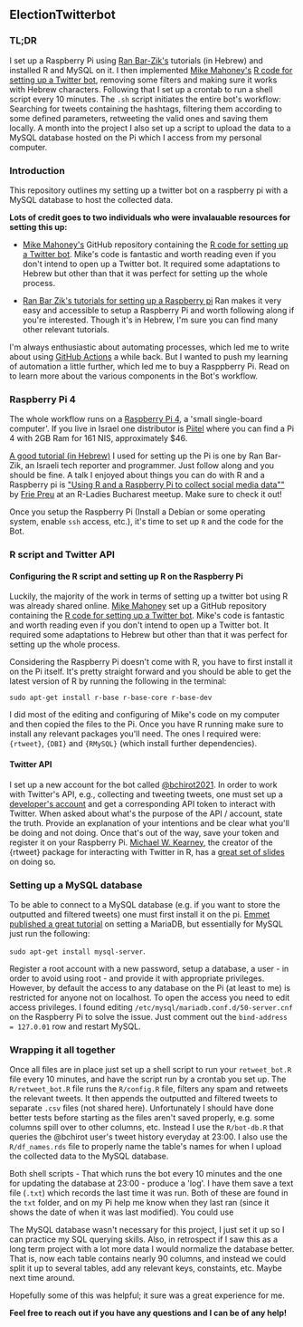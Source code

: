 ## ElectionTwitterbot

### TL;DR
I set up a Raspberry Pi using [Ran Bar-Zik's](https://internet-israel.com/category/%D7%9E%D7%93%D7%A8%D7%99%D7%9B%D7%99%D7%9D/raspberrypi/) tutorials (in Hebrew) and installed R and MySQL on it. I then implemented [Mike Mahoney's](https://www.mm218.dev/) [R code for setting up a Twitter bot](https://github.com/mikemahoney218/retweet_bot), removing some filters and making sure it works with Hebrew characters. Following that I set up a crontab to run a shell script every 10 minutes. The `.sh` script initiates the entire bot's workflow: Searching for tweets containing the hashtags, filtering them according to some defined parameters, retweeting the valid ones and saving them locally. A month into the project I also set up a script to upload the data to a MySQL database hosted on the Pi which I access from my personal computer.

### Introduction

This repository outlines my setting up a twitter bot on a raspberry pi with a MySQL database to host the collected data.

**Lots of credit goes to two individuals who were invalauable resources for setting this up:**  

- [Mike Mahoney's](https://www.mm218.dev/) GitHub repository containing the [R code for setting up a Twitter bot](https://github.com/mikemahoney218/retweet_bot). Mike's code is fantastic and worth reading even if you don't intend to open up a Twitter bot. It required some adaptations to Hebrew but other than that it was perfect for setting up the whole process.

- [Ran Bar Zik's tutorials for setting up a Raspberry pi](https://internet-israel.com/category/%D7%9E%D7%93%D7%A8%D7%99%D7%9B%D7%99%D7%9D/raspberrypi/) Ran makes it very easy and accessible to setup a Raspberry Pi and worth following along if you're interested. Though it's in Hebrew, I'm sure you can find many other relevant tutorials.

I'm always enthusiastic about automating processes, which led me to write about using [GitHub Actions](https://amitlevinson.com/blog/automated-plot-with-github-actions/) a while back. But I wanted to push my learning of automation a little further, which led me to buy a Rasppberry Pi. Read on to learn more about the various components in the Bot's workflow.

### Raspberry Pi 4

The whole workflow runs on a [Raspberry Pi 4](https://www.raspberrypi.org/), a 'small single-board computer'. If you live in Israel one distributor is [Piitel](https://piitel.co.il/shop/raspberry-pi-4/) where you can find a Pi 4 with 2GB Ram for 161 NIS, approximately $46.

[A good tutorial (in Hebrew)]((https://internet-israel.com/category/%D7%9E%D7%93%D7%A8%D7%99%D7%9B%D7%99%D7%9D/raspberrypi/)) I used for setting up the Pi is one by Ran Bar-Zik, an Israeli tech reporter and programmer. Just follow along and you should be fine. A talk I enjoyed about things you can do with R and a Raspberry pi is ["Using R and a Raspberry Pi to collect social media data""](https://www.youtube.com/watch?v=GyrpODuuzvM) by [Frie Preu](https://frie.codes/) at an R-Ladies Bucharest meetup. Make sure to check it out!

Once you setup the Raspberry Pi (Install a Debian or some operating system, enable `ssh` access, etc.), it's time to set up `R` and the code for the Bot.

### R script and Twitter API

#### Configuring the R script and setting up R on the Raspberry Pi

Luckily, the majority of the work in terms of setting up a twitter bot using R was already shared online. [Mike Mahoney](https://www.mm218.dev/) set up a GitHub repository containing the [R code for setting up a Twitter bot](https://github.com/mikemahoney218/retweet_bot). Mike's code is fantastic and worth reading even if you don't intend to open up a Twitter bot. It required some adaptations to Hebrew but other than that it was perfect for setting up the whole process.

Considering the Raspberry Pi doesn't come with R, you have to first install it on the Pi itself. It's pretty straight forward and you should be able to get the latest version of R by running the following in the terminal:

`sudo apt-get install r-base r-base-core r-base-dev`

I did most of the editing and configuring of Mike's code on my computer and then copied the files to the Pi. Once you have R running make sure to install any relevant packages you'll need. The ones I required were: `{rtweet}`, `{DBI}` and `{RMySQL}` (which install further dependencies).

#### Twitter API

I set up a new account for the bot called [@bchirot2021](https://twitter.com/bchirot2021). In order to work with Twitter's API, e.g., collecting and tweeting tweets, one must set up a [developer's account](https://developer.twitter.com/en) and get a corresponding API token to interact with Twitter. When asked about what's the purpose of the API / account, state the truth. Provide an explanation of your intentions and be clear what you'll be doing and not doing. Once that's out of the way, save your token and register it on your Raspberry Pi. [Michael W. Kearney](https://mikewk.com/), the creator of the {rtweet} package for interacting with Twitter in R, has a [great set of slides](https://mkearney.github.io/nicar_tworkshop/#1) on doing so.

### Setting up a MySQL database

To be able to connect to a MySQL database (e.g. if you want to store the outputted and filtered tweets) one must first install it on the pi. [Emmet published a great tutorial](https://pimylifeup.com/raspberry-pi-mysql/) on setting a MariaDB, but essentially for MySQL just run the following:

`sudo apt-get install mysql-server`.

Register a root account with a new password, setup a database, a user - in order to avoid using root - and provide it with appropriate privileges. However, by default the access to any database on the Pi (at least to me) is restricted for anyone not on localhost. To open the access you need to edit access privileges. I found editing `/etc/mysql/mariadb.conf.d/50-server.cnf` on the Raspberry Pi to solve the issue. Just comment out the `bind-address = 127.0.01` row and restart MySQL.

### Wrapping it all together

Once all files are in place just set up a shell script to run your `retweet_bot.R` file every 10 minutes, and have the script run by a crontab you set up. The `R/retweet_bot.R` file runs the `R/config.R` file, filters any spam and retweets the relevant tweets. It then appends the outputted and filtered tweets to separate `.csv` files (not shared here). Unfortunately I should have done better tests before starting as the files aren't saved properly, e.g. some columns spill over to other columns, etc. Instead I use the `R/bot-db.R` that queries the @bchirot user's tweet history everyday at 23:00. I also use the `R/df_names.rds` file to properly name the table's names for when I upload the collected data to the MySQL database. 

Both shell scripts - That which runs the bot every 10 minutes and the one for updating the database at 23:00 - produce a 'log'. I have them save a text file (`.txt`) which records the last time it was run. Both of these are found in the `txt` folder, and on my Pi help me know when they last ran (since it shows the date of when it was last modified). You could use 

The MySQL database wasn't necessary for this project, I just set it up so I can practice my SQL querying skills. Also, in retrospect if I saw this as a long term project with a lot more data I would normalize the database better. That is, now each table contains nearly 90 columns, and instead we could split it up to several tables, add any relevant keys, constaints, etc. Maybe next time around.

Hopefully some of this was helpful; it sure was a great experience for me. 

**Feel free to reach out if you have any questions and I can be of any help!**
